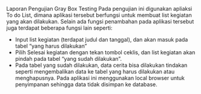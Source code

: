 Laporan Pengujian Gray Box Testing
Pada pengujian ini digunakan apliaksi To do List, dimana aplikasi tersebut berfungsi untuk membuat list kegiatan yang akan dilakukan. Selain ada fungsi penambahan pada aplikasi tersebut juga terdapat beberapa fungsi lain seperti:
-	Input list kegiatan (terdapat judul dan tanggal), dan akan masuk pada tabel “yang harus dilakukan”
-	Pilih Selesai kegiatan dengan tekan tombol ceklis, dan list kegiatan akan pindah pada tabel “yang sudah dilakukan”.
-	Pada tabel yang sudah dilakukan, data cerita bisa dilakukan tindakan seperti mengembalikan data ke tabel yang harus dilakukan atau menghapusnya.
Pada aplikasi ini menggunakan local browser untuk penyimpanan sehingga data tidak disimpan ke database.
